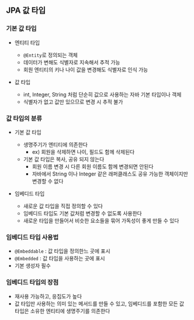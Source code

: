 ## JPA 값 타입

### 기본 값 타입
* 엔티티 타입
    * ```@Entity```로 정의되는 객체
    * 데이터가 변해도 식별자로 지속해서 추적 가능
    * 회원 엔티티의 키나 나이 값을 변경해도 식별자로 인식 가능

* 값 타입
    * int, Integer, String 처럼 단순히 값으로 사용하는 자바 기본 타입이나 객체
    * 식별자가 없고 값만 있으므로 변경 시 추적 불가

### 값 타입의 분류
* 기본 값 타입
    * 생명주기가 엔티티에 의존한다
        * ex) 회원을 삭제하면 나이, 필드도 함께 삭제된다
    * 기본 값 타입은 복사, 공유 되지 않는다
        * 회원 이름 변경 시 다른 회원 이름도 함께 변경되면 안된다
        * 자바에서 String 이나 Integer 같은 래퍼클래스도 공유 가능한 객체이지만 변경할 수 없다

* 임베디드 타입
    * 새로운 값 타입을 직접 정의할 수 있다
    * 임베디드 타입도 기본 값처럼 변경할 수 없도록 사용한다
    * 새로운 타입을 만들어서 비슷한 요소들을 묶어 가독성이 좋게 만들 수 있다

### 임베디드 타입 사용법
* ```@Embeddable``` : 값 타입을 정의한느 곳에 표시
* ```@Embedded``` : 값 타입을 사용하는 곳에 표시
* 기본 생성자 필수

### 임베디드 타입의 장점
* 재사용 가능하고, 응집도가 높다
* 값 타입만 사용하는 의미 있는 메서드를 만들 수 있고, 임베디드를 포함한 모든 값 타입은 소유한 엔티티에 생명주기를 의존한다
